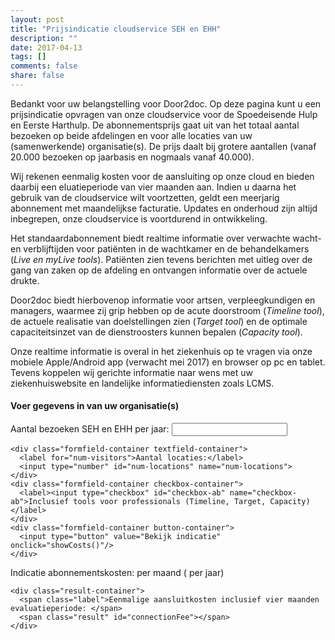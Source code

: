 ```yaml
---
layout: post
title: "Prijsindicatie cloudservice SEH en EHH"
description: ""
date: 2017-04-13
tags: []
comments: false
share: false
---
```


Bedankt voor uw belangstelling voor Door2doc. Op deze pagina kunt u een prijsindicatie opvragen van onze cloudservice voor de Spoedeisende Hulp en Eerste Harthulp. De abonnementsprijs gaat uit van het totaal aantal bezoeken op beide afdelingen en voor alle locaties van uw (samenwerkende) organisatie(s). De prijs daalt bij grotere aantallen (vanaf 20.000 bezoeken op jaarbasis en nogmaals vanaf 40.000).

Wij rekenen eenmalig kosten voor de aansluiting op onze cloud en bieden daarbij een eluatieperiode van vier maanden aan. Indien u daarna het gebruik van de cloudservice wilt voortzetten, geldt een meerjarig abonnement met maandelijkse facturatie. Updates en onderhoud zijn altijd inbegrepen, onze cloudservice is voortdurend in ontwikkeling.

Het standaardabonnement biedt realtime informatie over verwachte wacht- en verblijftijden voor patiënten in de wachtkamer en de behandelkamers (*Live en myLive tools*). Patiënten zien tevens berichten met uitleg over de gang van zaken op de afdeling en ontvangen informatie over de actuele drukte.

Door2doc biedt hierbovenop informatie voor artsen, verpleegkundigen en managers, waarmee zij grip hebben op de acute doorstroom (*Timeline tool*), de actuele realisatie van doelstellingen zien (*Target tool*) en de optimale capaciteitsinzet van de dienstroosters kunnen bepalen (*Capacity tool*).

Onze realtime informatie is overal in het ziekenhuis op te vragen via onze mobiele Apple/Android app (verwacht mei 2017) en browser op pc en tablet. Tevens koppelen wij gerichte informatie naar wens met uw ziekenhuiswebsite en landelijke informatiediensten zoals LCMS.

#### Voer gegevens in van uw organisatie(s)
<p>

  <form action="" id="kosten-indicatie">
    <div class="formfield-container textfield-container">
      <label for="num-visitors">Aantal bezoeken SEH en EHH per jaar:</label>
      <input type="number" id="num-visitors" name="num-visitors">
    </div>

    <div class="formfield-container textfield-container">
      <label for="num-visitors">Aantal locaties:</label>
      <input type="number" id="num-locations" name="num-locations">
    </div>
    <div class="formfield-container checkbox-container">
      <label><input type="checkbox" id="checkbox-ab" name="checkbox-ab">Inclusief tools voor professionals (Timeline, Target, Capacity)</label>
    </div>
    <div class="formfield-container button-container">
      <input type="button" value="Bekijk indicatie" onclick="showCosts()"/>
    </div>
  </form>

  <div id="kosten-indicatie-result">
    <div class="result-container">
      <span class="label">Indicatie abonnementskosten: </span>
      <strong class="result" id="resultMonth"></strong>
      <span> per maand (</span>
      <span class="result" id="result"></span>
      <span> per jaar)</span>
    </div>

    <div class="result-container">
      <span class="label">Eenmalige aansluitkosten inclusief vier maanden evaluatieperiode: </span>
      <span class="result" id="connectionFee"></span>
    </div>
  </div>

<script>
    document.getElementById("kosten-indicatie").addEventListener("keypress", function(ev) {
      if (ev.keyCode == 13) {
        showCosts();
      }
    });
    
    function numberWithCommas(x) {
      return x.toString().replace(/\B(?=(\d{3})+(?!\d))/g, ".");
    }
    
//  reductie 40% bij aantal > 40k, 20% bij aantal tussen 20-40k
    function calculateCosts(numVisitors, numLocations, ab) {
   
      var rateA = .65,
          rateAB = .85,
          price = 0,
          feeBasicA = 7450,
          feeBasicAB = 12450,
          feeNextA = 5000,
          feeNextAB = 5500,
          connectionFee = 0,
          limitVisitors_1 = 20000,
          limitVisitors_2 = 40000,
          ab_included = ab,
          rate = ab_included ? rateAB : rateA;
          feeBasic = ab_included ? feeBasicAB : feeBasicA;
          feeNext = ab_included ? feeNextAB : feeNextA;


      if ( numVisitors > limitVisitors_2 ){

        price = parseInt(numVisitors - limitVisitors_2) * rate * (1-0.4) + limitVisitors_1 * rate * (1.8);

      } else if (numVisitors > limitVisitors_1) {

        price = parseInt(numVisitors - limitVisitors_1) * rate * (1-0.2) + limitVisitors_1 * rate;

      } else {

        price = numVisitors * rate;

      }

      if(numLocations > 1) {

        connectionFee = feeBasic + (numLocations - 1) * feeNext;

      } else {

        connectionFee = feeBasic;

      }

      return ({"price":price, "connectionFee":connectionFee});
    }    

    function showCosts() {

      var inputVisitors = parseInt(document.getElementById('num-visitors').value),
          inputLocations = parseInt(document.getElementById('num-locations').value),
          ab_included = Boolean(document.getElementById('checkbox-ab').checked);

      if (inputVisitors == "") {
        inputVisitors = 0;
      }

      if (inputLocations == "") {
        inputLocations = 0;
      }
      
      var result = calculateCosts(parseInt(inputVisitors), parseInt(inputLocations), ab_included),
          unit = '€',
          cents = ',-';
      
        document.getElementById('result').textContent        = unit + " " + numberWithCommas(parseInt(result.price)) + cents;
        document.getElementById('resultMonth').textContent   = unit + " " + numberWithCommas(parseInt(result.price / 12)) + cents;
        document.getElementById('connectionFee').textContent  = unit + " " + numberWithCommas(parseInt(result.connectionFee)) + cents;

        var resultContainer = document.getElementById('kosten-indicatie-result');
      
        if (resultContainer) {
          resultContainer.className = 'show';
        }
    }
    
</script>
